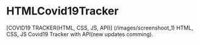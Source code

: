 # HTMLCovid19Tracker
[COVID19 TRACKER(HTML, CSS, JS, API)] (/images/screenshoot_1)
HTML, CSS, JS Covid19 Tracker with API(new updates comming).
